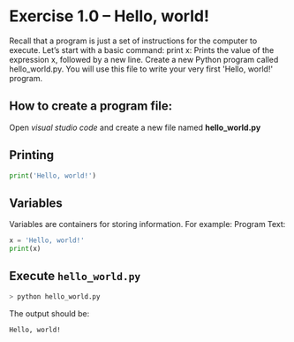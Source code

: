 
# Exercise 1.0 – Hello, world!
Recall that a program is just a set of instructions for the computer to execute. Let’s start with a basic command:
print x: Prints the value of the expression x, followed by a new line.
Create a new Python program called hello_world.py. You will use this file to write your very first 'Hello, world!' program.

## How to create a program file:

Open _visual studio code_ and create a new file named **hello_world.py**

## Printing

```py
print('Hello, world!')
```


## Variables
Variables are containers for storing information. For example:
Program Text:
```py
x = 'Hello, world!'
print(x)
```

## Execute `hello_world.py`

```bash
> python hello_world.py
```

The output should be:

```
Hello, world!
```
